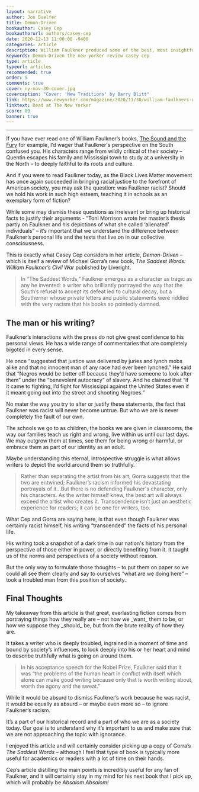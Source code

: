 ```yaml
---
layout: narrative
author: Jon Duelfer
title: Demon-Driven
bookauthor: Casey Cep
bookauthorurl: authors/casey-cep
date: 2020-12-13 11:00:00 -0400
categories: article
description: William Faulkner produced some of the best, most insightful American writing in our nation's history. But it is primarily concerened with a South grappeling with economic, social, and racial issues following the Civil War, and Faulkner's life and personal views certainly call his writing into question.
keywords: Demon-Driven the new yorker review casey cep
type: article
typeurl: articles
recommended: true
order: 5
comments: true
cover: ny-nov-30-cover.jpg
covercaption: "Cover: 'New Traditions' by Barry Blitt"
link: https://www.newyorker.com/magazine/2020/11/30/william-faulkners-demons
linktext: Read at The New Yorker
score: 89
banner: true
---
```

<hr/>

If you have ever read one of William Faulkner’s books, [The Sound and the Fury](/texts/2020-03-29-the-sound-and-the-fury) for example, I’d wager that Faulkner's perspective on the South confused you. His characters range from wildly critical of their society – Quentin escapes his family and Mississipi town to study at a university in the North – to deeply faithful to its roots and culture.

And if you were to read Faulkner today, as the Black Lives Matter movement has once again succeeded in bringing racial justice to the forefront of American society, you may ask the question: was Faulkner racist? Should we hold his work in such high esteem, teaching it in schools as an exemplary form of fiction?

While some may dismiss these questions as irrelevant or bring up historical facts to justify their arguments - “Toni Morrison wrote her master’s thesis partly on Faulkner and his depictions of what she called ‘alienated’ individuals” – it’s important that we understand the difference between Faulkner’s personal life and the texts that live on in our collective consciousness.

This is exactly what Casey Cep considers in her article, _Demon-Driven_ – which is itself a review of Michael Gorra’s new book, _The Saddest Words: William Faulkner’s Civil War_ published by Liveright. 
> In “The Saddest Words,” Faulkner emerges as a character as tragic as any he invented: a writer who brilliantly portrayed the way that the South’s refusal to accept its defeat led to cultural decay, but a Southerner whose private letters and public statements were riddled with the very racism that his books so pointedly damned.

<h2><strong>The man or his writing?</strong></h2>
Faulkner’s interactions with the press do not give great confidence to his personal views. He has a wide range of commentaries that are completely bigoted in every sense.

He once “suggested that justice was delivered by juries and lynch mobs alike and that no innocent man of any race had ever been lynched.” He said that “Negros would be better off because they’d have someone to look after them” under the “benevolent autocracy” of slavery. And he claimed that “if it came to fighting, I’d fight for Mississippi against the United States even if it meant going out into the street and shooting Negroes.”

No mater the way you try to alter or justify these statements, the fact that Faulkner was racist will never become untrue. But who we are is never completely the fault of our own.

The schools we go to as children, the books we are given in classrooms, the way our families teach us right and wrong, live within us until our last days. We may outgrow them at times, see them for being wrong or harmful, or embrace them as part of our identity as an adult.

Maybe understanding this eternal, introspective struggle is what allows writers to depict the world around them so truthfully.
> Rather than separating the artist from his art, Gorra suggests that the two are entwined; Faulkner’s racism informed his devastating portrayals of it...But there is no defending Faulkner's character, only his characters. As the writer himself knew, the best art will always exceed the artist who creates it. Transcendence isn’t just an aesthetic experience for readers; it can be one for writers, too.

What Cep and Gorra are saying here, is that even though Faulkner was certainly racist himself, his writing “transcended” the facts of his personal life.

His writing took a snapshot of a dark time in our nation's history from the perspective of those either in power, or directly benefiting from it. It taught us of the norms and perspectives of a society without reason.

But the only way to formulate those thoughts – to put them on paper so we could all see them clearly and say to ourselves “what are we doing here” – took a troubled man from this position of society.

<h2><strong>Final Thoughts</strong></h2>
My takeaway from this article is that great, everlasting fiction comes from portraying things how they really are – not how we _want_ them to be, or how we suppose they _should_ be, but from the brute reality of how they are.

It takes a writer who is deeply troubled, ingrained in a moment of time and bound by society’s influences, to look deeply into his or her heart and mind to describe truthfully what is going on around them.
> In his acceptance speech for the Nobel Prize, Faulkner said that it was “the problems of the human heart in conflict with itself which alone can make good writing because only that is worth writing about, worth the agony and the sweat.”

While it would be absurd to dismiss Faulkner’s work because he was racist, it would be equally as absurd – or maybe even more so – to ignore Faulkner’s racism.

It’s a part of our historical record and a part of who we are as a society today. Our goal is to understand why it’s important to us and make sure that we are not approaching the topic with ignorance.

I enjoyed this article and will certainly consider picking up a copy of Gorra’s _The Saddest Words_ – although I feel that type of book is typically more useful for academics or readers with a lot of time on their hands.

Cep’s article distilling the main points is incredibly useful for any fan of Faulkner, and it will certainly stay in my mind for his next book that I pick up, which will probably be _Absalom Absalom!_